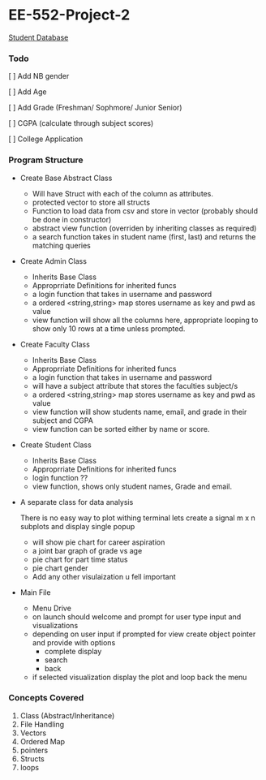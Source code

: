 # EE-552-Project-2

[Student Database](https://www.kaggle.com/datasets/markmedhat/student-scores)

### Todo

[ ] Add NB gender

[ ] Add Age

[ ] Add Grade (Freshman/ Sophmore/ Junior Senior)

[ ]  CGPA (calculate through subject scores)

[ ] College Application

### Program Structure

- Create Base Abstract Class 

    - Will have Struct with each of the column as attributes.
    - protected vector to store all structs
    - Function to load data from csv and store in vector (probably should be done in constructor)
    - abstract view function (overriden by inheriting classes as required)
    - a search function takes in student name (first, last) and returns the matching queries

- Create Admin Class
    - Inherits Base Class
    - Approprriate Definitions for inherited funcs
    - a login function that takes in username and password
    - a ordered \<string,string\> map stores username as key and pwd as value
    - view function will show all the columns here, appropriate looping to show only 10 rows at a time unless prompted.

- Create Faculty Class
    - Inherits Base Class
    - Approprriate Definitions for inherited funcs
    - a login function that takes in username and password
    - will have a subject attribute that stores the faculties subject/s
    - a ordered \<string,string\> map stores username as key and pwd as value
    - view function will show students name, email, and grade in their subject and CGPA
    - view function can be sorted either by name or score.

- Create Student Class
    - Inherits Base Class
    - Approprriate Definitions for inherited funcs
    - login function ??
    - view function, shows only student names, Grade and email.

- A separate class for data analysis

    There is no easy way to plot withing terminal lets create a signal m x n subplots and display single popup

    - will show pie chart for career aspiration
    - a joint bar graph of grade vs age
    - pie chart for part time status
    - pie chart gender
    - Add any other visulaization u fell important


- Main File

    - Menu Drive
    - on launch should welcome and prompt for user type input and visualizations 
    - depending on user input if prompted for view create object pointer and provide with options
        - complete display
        - search
        - back
    - if selected visualization display the plot and loop back the menu

### Concepts Covered
1. Class (Abstract/Inheritance)
2. File Handling
3. Vectors
4. Ordered Map
5. pointers
6. Structs
7. loops
